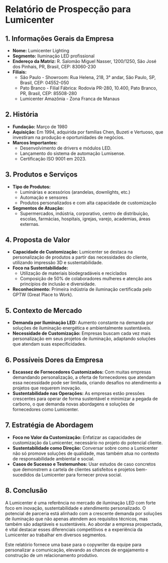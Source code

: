 # Relatório de Prospecção para Lumicenter

## 1. Informações Gerais da Empresa
- **Nome:** Lumicenter Lighting
- **Segmento:** Iluminação LED profissional
- **Endereço da Matriz:** R. Salomão Miguel Nasser, 1200/1250, São José dos Pinhais, PR, Brasil, CEP: 83060-230
- **Filiais:** 
  - São Paulo - Showroom: Rua Helena, 218, 3° andar, São Paulo, SP, Brasil, CEP: 04552-050
  - Pato Branco - Filial Fábrica: Rodovia PR-280, 10.400, Pato Branco, PR, Brasil, CEP: 85508-280
  - Lumicenter Amazônia - Zona Franca de Manaus

## 2. História
- **Fundação:** Março de 1980
- **Aquisição:** Em 1994, adquirida por famílias Chen, Buzeti e Vertuoso, que investiram na produção e oportunidades de negócios.
- **Marcos Importantes:** 
  - Desenvolvimento de drivers e módulos LED.
  - Lançamento do sistema de automação Lumisense.
  - Certificação ISO 9001 em 2023.

## 3. Produtos e Serviços
- **Tipo de Produtos:**
  - Luminárias e acessórios (arandelas, downlights, etc.)
  - Automação e sensores
  - Produtos personalizados e com alta capacidade de customização
- **Segmentos de Atuação:**
  - Supermercados, indústria, corporativo, centro de distribuição, escolas, farmácias, hospitais, igrejas, varejo, academias, áreas externas.

## 4. Proposta de Valor
- **Capacidade de Customização:** Lumicenter se destaca na personalização de produtos a partir das necessidades do cliente, utilizando impressão 3D e sustentabilidade.
- **Foco na Sustentabilidade:** 
  - Utilização de materiais biodegradáveis e reciclados
  - Composição de 50% de colaboradores mulheres e atenção aos princípios de inclusão e diversidade.
- **Reconhecimento:** Primeira indústria de iluminação certificada pelo GPTW (Great Place to Work).

## 5. Contexto de Mercado
- **Demanda por Iluminação LED:** Aumento constante na demanda por soluções de iluminação energética e ambientalmente sustentáveis.
- **Necessidade de Customização:** Empresas buscam cada vez mais personalização em seus projetos de iluminação, adaptando soluções que atendam suas especificidades.
  
## 6. Possíveis Dores da Empresa
- **Escassez de Fornecedores Customizados:** Com muitas empresas demandando personalização, a oferta de fornecedores que atendam essa necessidade pode ser limitada, criando desafios no atendimento a projetos que requerem inovação.
- **Sustentabilidade nas Operações:** As empresas estão pressões crescentes para operar de forma sustentável e minimizar a pegada de carbono, o que demanda novas abordagens e soluções de fornecedores como Lumicenter.

## 7. Estratégia de Abordagem
- **Foco no Valor da Customização:** Enfatizar as capacidades de customização da Lumicenter, necessário no projeto do potencial cliente.
- **Sustentabilidade como Direção:** Conversar sobre como a Lumicenter não só promove soluções de qualidade, mas também atua no contexto de responsabilidade ambiental e social.
- **Casos de Sucesso e Testemunhos:** Usar estudos de caso concretos que demonstrem a cartela de clientes satisfeitos e projetos bem-sucedidos da Lumicenter para fornecer prova social.

## 8. Conclusão
A Lumicenter é uma referência no mercado de iluminação LED com forte foco em inovação, sustentabilidade e atendimento personalizado. O potencial de parceria está alinhado com a crescente demanda por soluções de iluminação que não apenas atendem aos requisitos técnicos, mas também são adaptáveis e sustentáveis. Ao abordar a empresa prospectada, é vital destacar esses diferenciais competitivos e a experiência da Lumicenter ao trabalhar em diversos segmentos. 

Este relatório fornece uma base para o copywriter da equipe para personalizar a comunicação, elevando as chances de engajamento e construção de um relacionamento produtivo.
